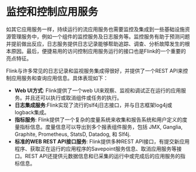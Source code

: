 # 监控和控制应用服务

如其它应用服务一样，持续运行的流应用服务也需要监控及集成到一些基础设施资源管理服务中，例如一个组件的监控服务及日志服务等。监控服务有助于预测问题并提前做出反应，日志服务提供日志记录能够帮助追踪、调查、分析故障发生的根本原因。最后，便捷易用的访问控制应用服务运行的接口也是Flink的一个重要的亮点特征。

Flink与许多常见的日志记录和监视服务集成得很好，并提供了一个REST API来控制应用服务和查询应用信息。具体表现如下：

- **Web UI方式**: Flink提供了一个web UI来观察、监视和调试正在运行的应用服务。并且还可以执行或取消组件或任务的执行。
- **日志集成服务**:Flink实现了流行的slf4j日志接口，并与日志框架log4j或logback集成。
- **指标服务**: Flink提供了一个复杂的度量系统来收集和报告系统和用户定义的度量指标信息。度量信息可以导出到多个报表组件服务，包括 JMX, Ganglia, Graphite, Prometheus, StatsD, Datadog, 和 Slf4j.
- **标准的WEB REST API接口服务**: Flink提供多种REST API接口，有提交新应用程序、获取正在运行的应用程序的Savepoint服务信息、取消应用服务等接口。REST API还提供元数据信息和已采集的运行中或完成后的应用服务的指标信息。